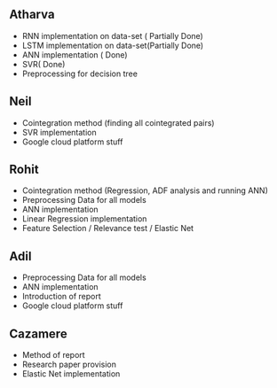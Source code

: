 ## Atharva

- RNN implementation on data-set ( Partially Done)
- LSTM implementation on data-set(Partially Done)
- ANN implementation ( Done)
- SVR( Done)
- Preprocessing for decision tree

## Neil

- Cointegration method (finding all cointegrated pairs)
- SVR implementation
- Google cloud platform stuff

## Rohit
- Cointegration method (Regression, ADF analysis and running ANN)
- Preprocessing Data for all models 
- ANN implementation
- Linear Regression implementation
- Feature Selection / Relevance test / Elastic Net

## Adil
- Preprocessing Data for all models
- ANN implementation
- Introduction of report 
- Google cloud platform stuff

## Cazamere
- Method of report
- Research paper provision
- Elastic Net implementation

